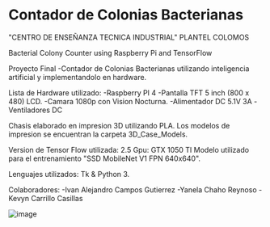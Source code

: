 # Contador de Colonias Bacterianas

"CENTRO DE ENSEÑANZA TECNICA INDUSTRIAL" PLANTEL COLOMOS

Bacterial Colony Counter using Raspberry Pi and TensorFlow

Proyecto Final 
-Contador de Colonias Bacterianas utilizando inteligencia artificial y implementandolo en hardware.

Lista de Hardware utilizado:
  -Raspberry PI 4
  -Pantalla TFT 5 inch (800 x 480) LCD.
  -Camara 1080p con Vision Nocturna.
  -Alimentador DC 5.1V 3A
  -Ventiladores DC

Chasis elaborado en impresion 3D utilizando PLA. Los modelos de impresion se encuentran la carpeta 3D_Case_Models.

Version de Tensor Flow utilizada: 2.5
Gpu: GTX 1050 TI
Modelo utilizado para el entrenamiento "SSD MobileNet V1 FPN 640x640".

Lenguajes utilizados: Tk & Python 3.

Colaboradores:
-Ivan Alejandro Campos Gutierrez
-Yanela Chaho Reynoso
-Kevyn Carrillo Casillas

![image](https://user-images.githubusercontent.com/82634863/122004974-b1587280-cd7a-11eb-88a1-4763be098792.png)
